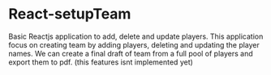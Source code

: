 # React-setupTeam
Basic Reactjs application to add, delete and update players. This application focus on creating team by adding players, deleting and updating the player names.
We can  create a final draft of team from a full pool of players and export them to pdf. (this features isnt implemented yet)



